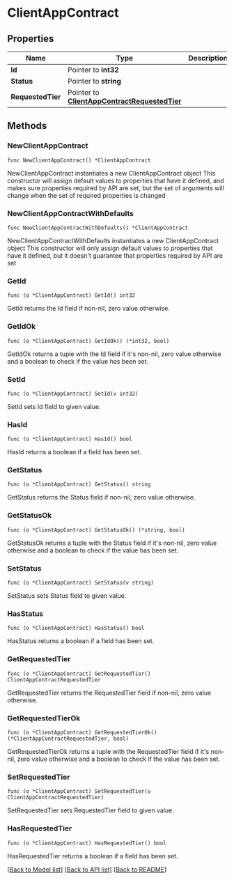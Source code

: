# ClientAppContract

## Properties

Name | Type | Description | Notes
------------ | ------------- | ------------- | -------------
**Id** | Pointer to **int32** |  | [optional] 
**Status** | Pointer to **string** |  | [optional] 
**RequestedTier** | Pointer to [**ClientAppContractRequestedTier**](ClientAppContractRequestedTier.md) |  | [optional] 

## Methods

### NewClientAppContract

`func NewClientAppContract() *ClientAppContract`

NewClientAppContract instantiates a new ClientAppContract object
This constructor will assign default values to properties that have it defined,
and makes sure properties required by API are set, but the set of arguments
will change when the set of required properties is changed

### NewClientAppContractWithDefaults

`func NewClientAppContractWithDefaults() *ClientAppContract`

NewClientAppContractWithDefaults instantiates a new ClientAppContract object
This constructor will only assign default values to properties that have it defined,
but it doesn't guarantee that properties required by API are set

### GetId

`func (o *ClientAppContract) GetId() int32`

GetId returns the Id field if non-nil, zero value otherwise.

### GetIdOk

`func (o *ClientAppContract) GetIdOk() (*int32, bool)`

GetIdOk returns a tuple with the Id field if it's non-nil, zero value otherwise
and a boolean to check if the value has been set.

### SetId

`func (o *ClientAppContract) SetId(v int32)`

SetId sets Id field to given value.

### HasId

`func (o *ClientAppContract) HasId() bool`

HasId returns a boolean if a field has been set.

### GetStatus

`func (o *ClientAppContract) GetStatus() string`

GetStatus returns the Status field if non-nil, zero value otherwise.

### GetStatusOk

`func (o *ClientAppContract) GetStatusOk() (*string, bool)`

GetStatusOk returns a tuple with the Status field if it's non-nil, zero value otherwise
and a boolean to check if the value has been set.

### SetStatus

`func (o *ClientAppContract) SetStatus(v string)`

SetStatus sets Status field to given value.

### HasStatus

`func (o *ClientAppContract) HasStatus() bool`

HasStatus returns a boolean if a field has been set.

### GetRequestedTier

`func (o *ClientAppContract) GetRequestedTier() ClientAppContractRequestedTier`

GetRequestedTier returns the RequestedTier field if non-nil, zero value otherwise.

### GetRequestedTierOk

`func (o *ClientAppContract) GetRequestedTierOk() (*ClientAppContractRequestedTier, bool)`

GetRequestedTierOk returns a tuple with the RequestedTier field if it's non-nil, zero value otherwise
and a boolean to check if the value has been set.

### SetRequestedTier

`func (o *ClientAppContract) SetRequestedTier(v ClientAppContractRequestedTier)`

SetRequestedTier sets RequestedTier field to given value.

### HasRequestedTier

`func (o *ClientAppContract) HasRequestedTier() bool`

HasRequestedTier returns a boolean if a field has been set.


[[Back to Model list]](../README.md#documentation-for-models) [[Back to API list]](../README.md#documentation-for-api-endpoints) [[Back to README]](../README.md)


